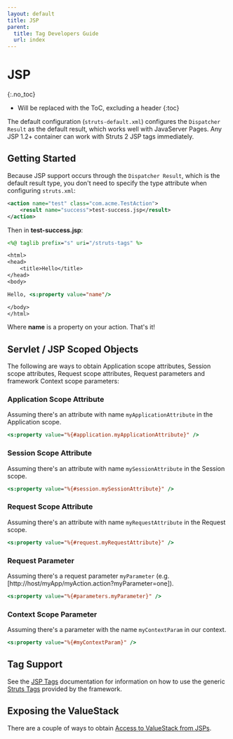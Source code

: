 ```yaml
---
layout: default
title: JSP
parent:
  title: Tag Developers Guide
  url: index
---
```


# JSP
{:.no_toc}

* Will be replaced with the ToC, excluding a header
{:toc}

The default configuration (`struts-default.xml`) configures the `Dispatcher Result` as the default result, which works 
well with JavaServer Pages. Any JSP 1.2+ container can work with Struts 2 JSP tags immediately.

## Getting Started

Because JSP support occurs through the `Dispatcher Result`, which is the default result type, you don't need to specify 
the type attribute when configuring `struts.xml`:

```xml
<action name="test" class="com.acme.TestAction">
    <result name="success">test-success.jsp</result>
</action>
```

Then in **test-success.jsp**:

```jsp
<%@ taglib prefix="s" uri="/struts-tags" %>

<html>
<head>
    <title>Hello</title>
</head>
<body>

Hello, <s:property value="name"/>

</body>
</html>
```

Where **name** is a property on your action. That's it!

## Servlet / JSP Scoped Objects

The following are ways to obtain Application scope attributes, Session scope attributes, Request scope attributes, 
Request parameters and framework Context scope parameters:

### Application Scope Attribute

Assuming there's an attribute with name `myApplicationAttribute` in the Application scope.

```jsp
<s:property value="%{#application.myApplicationAttribute}" />
```

### Session Scope Attribute

Assuming there's an attribute with name `mySessionAttribute` in the Session scope.

```jsp
<s:property value="%{#session.mySessionAttribute}" />
```

### Request Scope Attribute

Assuming there's an attribute with name `myRequestAttribute` in the Request scope.

```jsp
<s:property value="%{#request.myRequestAttribute}" />
```

### Request Parameter

Assuming there's a request parameter `myParameter` (e.g. [http://host/myApp/myAction.action?myParameter=one]).

```jsp
<s:property value="%{#parameters.myParameter}" />
```

### Context Scope Parameter

Assuming there's a parameter with the name `myContextParam` in our context.

```jsp
<s:property value="%{#myContextParam}" />
```

## Tag Support

See the [JSP Tags](jsp-tags) documentation for information on how to use the generic [Struts Tags](struts-tags) 
provided by the framework. 

## Exposing the ValueStack

There are a couple of ways to obtain [Access to ValueStack from JSPs](access-to-valuestack-from-jsps).

